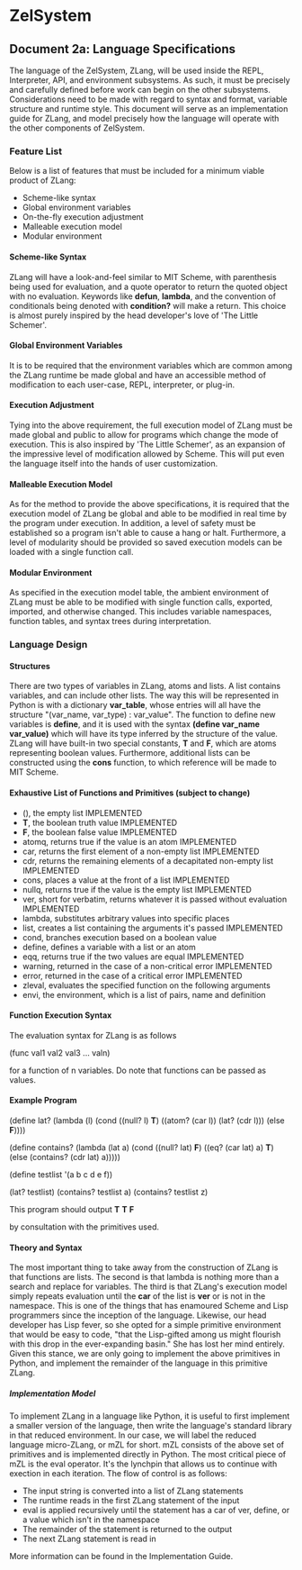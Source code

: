 # ZelSystem 
## Document 2a: Language Specifications

The language of the ZelSystem, ZLang, will be used inside the REPL, Interpreter,
API, and environment subsystems. As such, it must be precisely and carefully
defined before work can begin on the other subsystems. Considerations need to be
made with regard to syntax and format, variable structure and runtime style. This
document will serve as an implementation guide for ZLang, and model precisely how
the language will operate with the other components of ZelSystem.

### Feature List
Below is a list of features that must be included for a minimum viable product of
ZLang:
- Scheme-like syntax
- Global environment variables
- On-the-fly execution adjustment
- Malleable execution model
- Modular environment

#### Scheme-like Syntax
ZLang will have a look-and-feel similar to MIT Scheme, with parenthesis being
used for evaluation, and a quote operator to return the quoted object with no
evaluation. Keywords like **defun**, **lambda**, and the convention of
conditionals being denoted with **condition?** will make a return. This choice is
almost purely inspired by the head developer's love of 'The Little Schemer'.

#### Global Environment Variables
It is to be required that the environment variables which are common among the
ZLang runtime be made global and have an accessible method of modification to
each user-case, REPL, interpreter, or plug-in.

#### Execution Adjustment
Tying into the above requirement, the full execution model of ZLang must be made
global and public to allow for programs which change the mode of execution. This
is also inspired by 'The Little Schemer', as an expansion of the impressive
level of modification allowed by Scheme. This will put even the language itself
into the hands of user customization.

#### Malleable Execution Model
As for the method to provide the above specifications, it is required that the
execution model of ZLang be global and able to be modified in real time by the
program under execution. In addition, a level of safety must be established so
a program isn't able to cause a hang or halt. Furthermore, a level of modularity
should be provided so saved execution models can be loaded with a single function
call.

#### Modular Environment
As specified in the execution model table, the ambient environment of ZLang must
be able to be modified with single function calls, exported, imported, and
otherwise changed. This includes variable namespaces, function tables, and syntax
trees during interpretation.

### Language Design
#### Structures
There are two types of variables in ZLang, atoms and lists. A list contains
variables, and can include other lists. The way this will be represented in
Python is with a dictionary **var_table**, whose entries will all have the
structure "(var_name, var_type) : var_value". The function to define new
variables is **define**, and it is used with the syntax
**(define var_name var_value)** which will have its type inferred by the
structure of the value. ZLang will have built-in two special constants, **T** and
**F**, which are atoms representing boolean values. Furthermore, additional lists
can be constructed using the **cons** function, to which reference will be made
to MIT Scheme.

#### Exhaustive List of Functions and Primitives (subject to change)
- (), the empty list								IMPLEMENTED
- **T**, the boolean truth value						IMPLEMENTED
- **F**, the boolean false value						IMPLEMENTED
- atomq, returns true if the value is an atom					IMPLEMENTED
- car, returns the first element of a non-empty list				IMPLEMENTED
- cdr, returns the remaining elements of a decapitated non-empty list		IMPLEMENTED
- cons, places a value at the front of a list	       		 		IMPLEMENTED
- nullq, returns true if the value is the empty list				IMPLEMENTED
- ver, short for verbatim, returns whatever it is passed without evaluation	IMPLEMENTED
- lambda, substitutes arbitrary values into specific places	 		
- list, creates a list containing the arguments it's passed			IMPLEMENTED
- cond, branches execution based on a boolean value  				
- define, defines a variable with a list or an atom				
- eqq, returns true if the two values are equal					IMPLEMENTED
- warning, returned in the case of a non-critical error				IMPLEMENTED
- error, returned in the case of a critical error 				IMPLEMENTED
- zleval, evaluates the specified function on the following arguments		
- envi, the environment, which is a list of pairs, name and definition		

#### Function Execution Syntax
The evaluation syntax for ZLang is as follows

(func val1 val2 val3 ... valn)

for a function of n variables. Do note that functions can be passed as values.

#### Example Program
(define lat?
       (lambda (l)
       	       (cond
		((null? l) **T**)
		((atom? (car l)) (lat? (cdr l)))
		(else **F**))))

(define contains?
       (lambda (lat a)
       	       (cond
		((null? lat) **F**)
		((eq? (car lat) a) **T**)
		(else (contains? (cdr lat) a)))))

(define testlist '(a b c d e f))

(lat? testlist)
(contains? testlist a)
(contains? testlist z)

This program should output
**T**
**T**
**F**

by consultation with the primitives used.

#### Theory and Syntax
The most important thing to take away from the construction of ZLang is that
functions are lists. The second is that lambda is nothing more than a search and
replace for variables. The third is that ZLang's execution model simply repeats
evaluation until the **car** of the list is **ver** or is not in the namespace.
This is one of the things that has enamoured Scheme and Lisp programmers since
the inception of the language. Likewise, our head developer has Lisp fever, so
she opted for a simple primitive environment that would be easy to code, "that
the Lisp-gifted among us might flourish with this drop in the ever-expanding 
basin." She has lost her mind entirely. Given this stance, we are only going to
implement the above primitives in Python, and implement the remainder of the
language in this primitive ZLang.

##### Implementation Model
To implement ZLang in a language like Python, it is useful to first implement a
smaller version of the language, then write the language's standard library in
that reduced environment. In our case, we will label the reduced language
micro-ZLang, or mZL for short. mZL consists of the above set of primitives and is
implemented directly in Python. The most critical piece of mZL is the eval
operator. It's the lynchpin that allows us to continue with exection in each
iteration. The flow of control is as follows:

- The input string is converted into a list of ZLang statements
- The runtime reads in the first ZLang statement of the input
- eval is applied recursively until the statement has a car of ver, define, or
  a value which isn't in the namespace
- The remainder of the statement is returned to the output
- The next ZLang statement is read in 

More information can be found in the Implementation Guide.